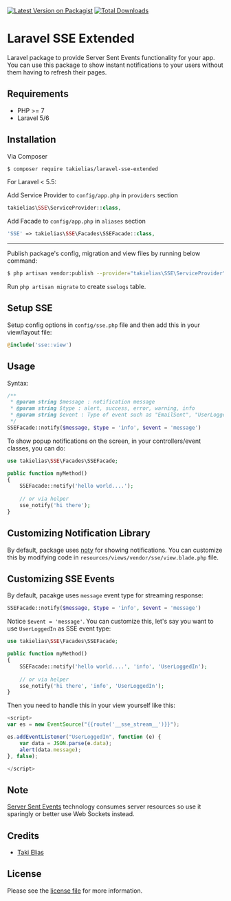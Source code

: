 [![Latest Version on Packagist][ico-version]][link-packagist]
[![Total Downloads][ico-downloads]][link-downloads]

# Laravel SSE Extended

Laravel package to provide Server Sent Events functionality for your app. You can use this package to show instant notifications to your users without them having to refresh their pages.

## Requirements

 - PHP >= 7
 - Laravel 5/6

## Installation

Via Composer

``` bash
$ composer require takielias/laravel-sse-extended
```

For Laravel < 5.5:

Add Service Provider to `config/app.php` in `providers` section
```php
takielias\SSE\ServiceProvider::class,
```

Add Facade to `config/app.php` in `aliases` section
```php
'SSE' => takielias\SSE\Facades\SSEFacade::class,
```


---

Publish package's config, migration and view files by running below command:

```bash
$ php artisan vendor:publish --provider="takielias\SSE\ServiceProvider"
```
Run `php artisan migrate` to create `sselogs` table.

## Setup SSE

Setup config options in `config/sse.php` file and then add this in your view/layout file:

```php
@include('sse::view')
```

## Usage

Syntax:
```php
/**
 * @param string $message : notification message
 * @param string $type : alert, success, error, warning, info
 * @param string $event : Type of event such as "EmailSent", "UserLoggedIn", etc
 */
SSEFacade::notify($message, $type = 'info', $event = 'message')
```

To show popup notifications on the screen, in your controllers/event classes, you can  do:

```php
use takielias\SSE\Facades\SSEFacade;

public function myMethod()
{
    SSEFacade::notify('hello world....');
    
    // or via helper
    sse_notify('hi there');
}
```

## Customizing Notification Library

By default, package uses [noty](https://github.com/needim/noty) for showing notifications. You can customize this by modifying code in `resources/views/vendor/sse/view.blade.php` file.

## Customizing SSE Events

By default, pacakge uses `message` event type for streaming response:


```php
SSEFacade::notify($message, $type = 'info', $event = 'message')
```

Notice `$event = 'message'`. You can customize this, let's say you want to use `UserLoggedIn` as SSE event type:

```php
use takielias\SSE\Facades\SSEFacade;

public function myMethod()
{
    SSEFacade::notify('hello world....', 'info', 'UserLoggedIn');
    
    // or via helper
    sse_notify('hi there', 'info', 'UserLoggedIn');
}
```

Then you need to handle this in your view yourself like this:

```javascript
<script>
var es = new EventSource("{{route('__sse_stream__')}}");

es.addEventListener("UserLoggedIn", function (e) {
    var data = JSON.parse(e.data);
    alert(data.message);
}, false);

</script>
```

## Note

[Server Sent Events](https://en.wikipedia.org/wiki/Server-sent_events) technology  consumes server resources so use it sparingly or better use Web Sockets instead.


## Credits

- [Taki Elias][link-author]

## License

Please see the [license file](license.md) for more information.

[ico-version]: https://img.shields.io/packagist/v/takielias/laravel-sse-extended.svg?style=flat-square
[ico-downloads]: https://img.shields.io/packagist/dt/takielias/laravel-sse-extended.svg?style=flat-square

[link-packagist]: https://packagist.org/packages/takielias/laravel-sse-extended
[link-downloads]: https://packagist.org/packages/takielias/laravel-sse-extended
[link-author]: https://github.com/takielias
